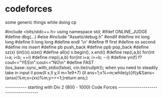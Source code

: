 # codeforces
some generic things while doing cp

#include <bits/stdc++.h>
using namespace std;
#ifdef ONLINE_JUDGE
#define dbg(...)
#else
#include "Assets/debug.h"
#endif
#define  int  long long
#define  ll  long long
#define  endl  '\n'
#define  ff  first
#define  ss  second
#define  ins  insert
#define  pb  push_back
#define  ppb  pop_back
#define  sz(x)  (int)(x).size()
#define  all(x)  x.begin(), x.end()
#define  rep(i,a,b)  for(int i=a; i<b; ++i)
#define  rrep(i,a,b) for(int i=a; i>=b; --i)
#define  yn(f)  f? cout<<"YES\n":cout<<"NO\n"
#define  FAST  (ios_base::sync_with_stdio(false), cin.tie(nullptr));        when you need to steadily take in input 
ll pow(ll x,ll y,ll m=1e9+7) {ll ans=1;x%=m;while(y){if(y&1)ans=(ans*x)%m;x=(x*x)%m;y>>=1;}return ans;}

-----------   starting with Div 2  (800 - 1000)  Code Forces -------------------------------------



